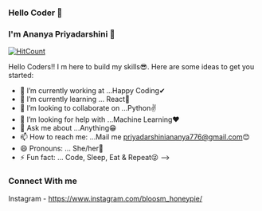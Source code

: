 ### Hello Coder 👋
### I'm Ananya Priyadarshini 🤩
[![HitCount](http://hits.dwyl.com/ananyasahoo/ananyasahoo.svg)](http://hits.dwyl.com/ananyasahoo/ananyasahoo)


Hello Coders!! I m here to build my skills😎.
Here are some ideas to get you started:

- 🔭 I’m currently working at ...Happy Coding✔
- 🌱 I’m currently learning ... React🤞
- 👯 I’m looking to collaborate on ...Python✌
- 🤔 I’m looking for help with ...Machine Learning❤
- 💬 Ask me about ...Anything😁
- 📫 How to reach me: ...Mail me priyadarshiniananya776@gmail.com😊
- 😄 Pronouns: ... She/her👩
- ⚡ Fun fact: ... Code, Sleep, Eat & Repeat😜
-->
### Connect With me
Instagram - https://www.instagram.com/bloosm_honeypie/
